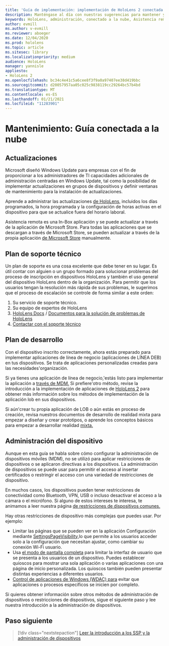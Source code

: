 ```yaml
---
title: 'Guía de implementación: implementación de HoloLens 2 conectada en la nube a escala con asistencia remota: mantenimiento'
description: Manténgase al día con nuestras sugerencias para mantener y admitir dispositivos HoloLens a través de una red conectada a la nube.
keywords: HoloLens, administración, conectado a la nube, Asistencia remota, AAD, Azure AD, MDM, Administración de dispositivos móviles
author: evmill
ms.author: v-evmill
ms.reviewer: aboeger
ms.date: 12/04/2020
ms.prod: hololens
ms.topic: article
ms.sitesec: library
ms.localizationpriority: medium
audience: HoloLens
manager: yannisle
appliesto:
- HoloLens 2
ms.openlocfilehash: bc34c4e41c5a6cee8f3f9a0a97407ee38d419bbc
ms.sourcegitcommit: d20057957aa05c025c9838119cc29264bc57b4bd
ms.translationtype: MT
ms.contentlocale: es-ES
ms.lasthandoff: 01/21/2021
ms.locfileid: "11283901"
---
```

# Mantenimiento: Guía conectada a la nube

## Actualizaciones

Microsoft diseñó Windows Update para empresas con el fin de proporcionar a los administradores de TI capacidades adicionales de administración centradas en Windows Update, tal como la posibilidad de implementar actualizaciones en grupos de dispositivos y definir ventanas de mantenimiento para la instalación de actualizaciones.

Aprende a administrar las actualizaciones [de HoloLens,](https://docs.microsoft.com/hololens/hololens-updates) incluidos los días programados, la hora programada y la configuración de horas activas en el dispositivo para que se actualice fuera del horario laboral.

Asistencia remota es una In-Box aplicación y se puede actualizar a través de la aplicación de Microsoft Store. Para todas las aplicaciones que se descargan a través de Microsoft Store, se pueden actualizar a través de la propia aplicación [de Microsoft Store](https://docs.microsoft.com/hololens/holographic-store-apps#update-apps) manualmente.

## Plan de soporte técnico

Un plan de soporte es una cosa excelente que debe tener en su lugar. Es útil contar con alguien o un grupo formado para solucionar problemas del proceso de inscripción en dispositivos HoloLens y también el uso general del dispositivo HoloLens dentro de la organización. Para permitir que los usuarios tengan la resolución más rápida de sus problemas, le sugerimos que el proceso de escalación se controle de forma similar a este orden:

1. Su servicio de soporte técnico.
2. Su equipo de expertos de HoloLens
3. [HoloLens Docs](https://docs.microsoft.com/hololens/)  /  [Documentos para la solución de problemas de HoloLens](https://docs.microsoft.com/hololens/hololens-troubleshooting)
4. [Contactar con el soporte técnico](https://support.serviceshub.microsoft.com/supportforbusiness/create?sapId=e9391227-fa6d-927b-0fff-f96288631b8f)

## Plan de desarrollo

Con el dispositivo inscrito correctamente, ahora estás preparado para implementar aplicaciones de línea de negocio (aplicaciones de LÍNEA DEB) en tus dispositivos. Se trata de aplicaciones personalizadas creadas para las necesidades&#39;organización.

Si ya tienes una aplicación de línea de negocio,&#39;estás listo para implementar la aplicación a [través de MDM.](https://docs.microsoft.com/hololens/app-deploy-intune) Si prefiere&#39;otro método, revise la introducción a la implementación de aplicaciones de [HoloLens 2](https://docs.microsoft.com/hololens/app-deploy-overview) para obtener más información sobre los métodos de implementación de la aplicación lob en sus dispositivos.

Si aún&#39;crear tu propia aplicación de LOB o aún estás en proceso de creación, [](https://docs.microsoft.com/windows/mixed-reality/design/design) revisa nuestros documentos de desarrollo de realidad mixta para empezar a diseñar y crear prototipos, o aprende los conceptos básicos para empezar a desarrollar realidad [mixta.](https://docs.microsoft.com/windows/mixed-reality/discover/get-started-with-mr)

## Administración del dispositivo 

Aunque en esta guía se habla sobre cómo configurar la administración de dispositivos móviles (MDM), no se utilizó para aplicar restricciones de dispositivos o se aplicaron directivas a los dispositivos. La administración de dispositivos se puede usar para permitir el acceso al insertar certificados o restringir el acceso con una variedad de restricciones de dispositivo. 

En muchos casos, los dispositivos pueden tener restricciones de conectividad como Bluetooth, VPN, USB o incluso desactivar el acceso a la cámara o el micrófono. Si alguno de estos intereses te interesa, te animamos a leer nuestra página [de restricciones de dispositivos comunes.](hololens-common-device-restrictions.md)

Hay otras restricciones de dispositivo más complejas que puedes usar. Por ejemplo:

- Limitar las páginas que se pueden ver en la aplicación Configuración mediante [SettingsPageVisibility,](settings-uri-list.md)lo que permite a los usuarios acceder solo a la configuración que necesitan ajustar, como cambiar su conexión Wi-Fi usuario.
- Usa [el modo de pantalla completa](hololens-kiosk.md) para limitar la interfaz de usuario que se presenta a los usuarios de un dispositivo. Puedes establecer quioscos para mostrar una sola aplicación o varias aplicaciones con una página de inicio personalizada. Los quioscos también pueden presentar distintas experiencias a diferentes usuarios.  
- [Control de aplicaciones de Windows (WDAC) para](windows-defender-application-control-wdac.md) evitar que aplicaciones o procesos específicos se inicien por completo.

Si quieres obtener información sobre otros métodos de administración de dispositivos o restricciones de dispositivos, sigue el siguiente paso y lee nuestra introducción a la administración de dispositivos.

## Paso siguiente

> [!div class="nextstepaction"]
> [Leer la introducción a los SSP y la administración de dispositivos](hololens-csp-policy-overview.md)